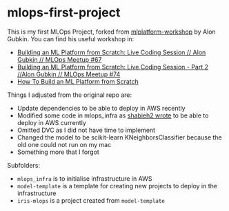 # mlops-first-project

This is my first MLOps Project, forked from [mlplatform-workshop](https://github.com/aporia-ai/mlplatform-workshop) by Alon Gubkin. You can find his useful workshop in:

- [Building an ML Platform from Scratch: Live Coding Session // Alon Gubkin // MLOps Meetup #67](https://www.youtube.com/watch?v=s8Jj9gzQ3xA)
- [Building an ML Platform from Scratch: Live Coding Session - Part 2 //Alon Gubkin // MLOps Meetup #74](https://www.youtube.com/watch?v=C2y72n2oyqs)
- [How To Build an ML Platform from Scratch](https://www.aporia.com/blog/building-an-ml-platform-from-scratch/)

Things I adjusted from the original repo are:

- Update dependencies to be able to deploy in AWS recently
- Modified some code in mlops_infra as [shabieh2 wrote](https://github.com/aporia-ai/mlplatform-workshop/issues/5#issuecomment-1459073895) to be able to deploy in AWS currently
- Omitted DVC as I did not have time to implement
- Changed the model to be scikit-learn KNeighborsClassifier because the old one could not run on my mac
- Something more that I forgot

Subfolders:

- `mlops_infra` is to initialise infrastructure in AWS
- `model-template` is a template for creating new projects to deploy in the infrastructure
- `iris-mlops` is a project created from `model-template`
